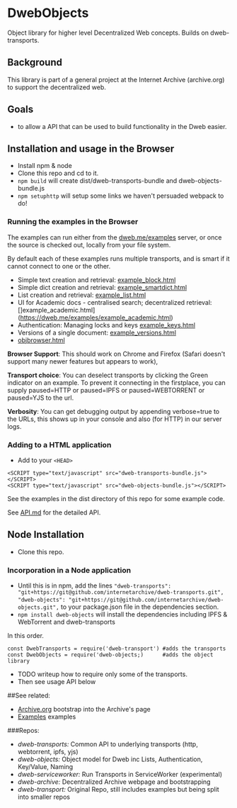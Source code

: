 # DwebObjects
Object library for higher level Decentralized Web concepts.  Builds on dweb-transports.

## Background
This library is part of a general project at the Internet Archive (archive.org) 
to support the decentralized web.  

## Goals
* to allow a API that can be used to build functionality in the Dweb easier.

## Installation and usage in the Browser

* Install npm & node
* Clone this repo and cd to it.
* `npm build` will create dist/dweb-transports-bundle and dweb-objects-bundle.js
* `npm setuphttp` will setup some links we haven't persuaded webpack to do!


### Running the examples in the Browser
The examples can run either from the [dweb.me/examples](https://dweb.me/examples) server, 
or once the source is checked out, locally from your file system.

By default each of these examples runs multiple transports, and is smart if it cannot connect to one or the other.

- Simple text creation and retrieval: [example_block.html](https://dweb.me/examples/example_block.html)
- Simple dict creation and retrieval: [example_smartdict.html](https://dweb.me/examples/example_smartdict.html)
- List creation and retrieval: [example_list.html](https://dweb.me/examples/example_list.html)
- UI for Academic docs - centralised search; decentralized retrieval: []example_academic.html](https://dweb.me/examples/example_academic.html)
- Authentication: Managing locks and keys [example_keys.html](https://dweb.me/examples/example_keys.html)
- Versions of a single document: [example_versions.html](https://dweb.me/examples/example_versions.html)
- [objbrowser.html](https://dweb.me/examples/objbrowser.html)

**Browser Support**: This should work on Chrome and Firefox (Safari doesn't support many newer features but appears to work), 

**Transport choice**: You can deselect transports by clicking the Green indicator on an example. 
To prevent it connecting in the firstplace, you can supply paused=HTTP or paused=IPFS or paused=WEBTORRENT or paused=YJS to the url.

**Verbosity**: You can get debugging output by appending verbose=true to the URLs, 
this shows up in your console and also (for HTTP) in our server logs.

### Adding to a HTML application
* Add to your `<HEAD>`

```
<SCRIPT type="text/javascript" src="dweb-transports-bundle.js"></SCRIPT>
<SCRIPT type="text/javascript" src="dweb-objects-bundle.js"></SCRIPT>
```

See the examples in the dist directory of this repo for some example code. 

See [API.md](./API.md) for the detailed API.

## Node Installation
* Clone this repo. 

### Incorporation in a Node application
* Until this is in npm, add the lines
`"dweb-transports": "git+https://git@github.com/internetarchive/dweb-transports.git",`
`"dweb-objects": "git+https://git@github.com/internetarchive/dweb-objects.git",`
to your package.json file in the dependencies section. 
* `npm install dweb-objects`  will install the dependencies including IPFS & WebTorrent and dweb-transports

In this order.
```
const DwebTransports = require('dweb-transport') #adds the transports
const DwebObjects = require('dweb-objects;)      #adds the object library
```

* TODO writeup how to require only some of the transports.
* Then see usage API below

##See related:

* [Archive.org](http://dweb.archive.org/details) bootstrap into the Archive's page
* [Examples](http://dweb.me/examples) examples



###Repos:
* *dweb-transports:* Common API to underlying transports (http, webtorrent, ipfs, yjs)
* *dweb-objects:* Object model for Dweb inc Lists, Authentication, Key/Value, Naming
* *dweb-serviceworker:* Run Transports in ServiceWorker (experimental)
* *dweb-archive:* Decentralized Archive webpage and bootstrapping 
* *dweb-transport:* Original Repo, still includes examples but being split into smaller repos
